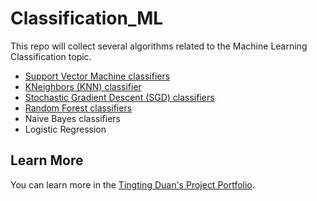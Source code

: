 # Classification_ML
This repo will collect several algorithms related to the Machine Learning Classification topic.

- [Support Vector Machine classifiers](https://github.com/Tingting0618/SVM_Classifier)
- [KNeighbors (KNN) classifier](https://github.com/Tingting0618/SVM_Classifier)
- [Stochastic Gradient Descent (SGD) classifiers](https://github.com/Tingting0618/SGD_RandomForest_Classifier)
- [Random Forest classifiers](https://github.com/Tingting0618/SGD_RandomForest_Classifier)
- Naive Bayes classifiers
- Logistic Regression 

## Learn More

You can learn more in the [Tingting Duan's Project Portfolio](https://tingting0618.github.io).
